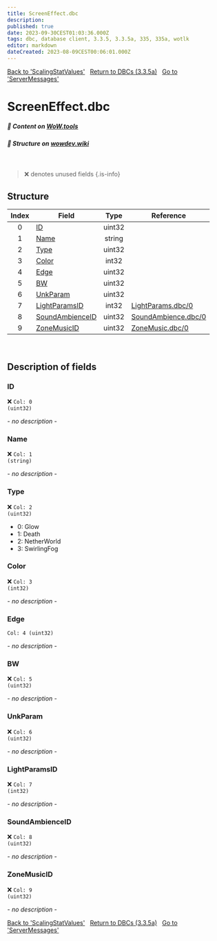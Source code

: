 ```yaml
---
title: ScreenEffect.dbc
description:
published: true
date: 2023-09-30CEST01:03:36.000Z
tags: dbc, database client, 3.3.5, 3.3.5a, 335, 335a, wotlk
editor: markdown
dateCreated: 2023-08-09CEST00:06:01.000Z
---
```

<a href="https://trinitycore.info/files/DBC/335/scalingstatvalues" class="mt-5 v-btn v-btn--depressed v-btn--flat v-btn--outlined theme--light v-size--default darkblue--text text--lighten-3"><span class="v-btn__content"><i aria-hidden="true" class="v-icon notranslate v-icon--left mdi mdi-arrow-left theme--light"></i><span>Back to 'ScalingStatValues'</span></span></a>&nbsp;&nbsp;&nbsp;<a href="https://trinitycore.info/files/DBC/335/home" class="mt-5 v-btn v-btn--depressed v-btn--flat v-btn--outlined theme--light v-size--default darkblue--text text--lighten-3"><span class="v-btn__content"><i aria-hidden="true" class="v-icon notranslate v-icon--left mdi mdi-home-outline theme--light"></i><span>Return to DBCs (3.3.5a)</span></span></a>&nbsp;&nbsp;&nbsp;<a href="https://trinitycore.info/files/DBC/335/servermessages" class="mt-5 v-btn v-btn--depressed v-btn--flat v-btn--outlined theme--light v-size--default darkblue--text text--lighten-3"><span class="v-btn__content"><span>Go to 'ServerMessages'</span><i aria-hidden="true" class="v-icon notranslate v-icon--right mdi mdi-arrow-right theme--light"></i></span></a>

# ScreenEffect.dbc
##### :open_book: Content on [WoW.tools](https://wow.tools/dbc/?dbc=screeneffect&build=3.3.5.12340)
##### :pencil: Structure on [wowdev.wiki](https://wowdev.wiki/DB/ScreenEffect)
&nbsp;

> :x: denotes unused fields
{.is-info}


## Structure

| Index | Field | Type | Reference |
| :---: | --- | :---: | --- |
| 0 | [ID](#id) | uint32 |  |
| 1 | [Name](#name) | string |  |
| 2 | [Type](#type) | uint32 |  |
| 3 | [Color](#color) | int32 |  |
| 4 | [Edge](#edge) | uint32 |  |
| 5 | [BW](#bw) | uint32 |  |
| 6 | [UnkParam](#unkparam) | uint32 |  |
| 7 | [LightParamsID](#lightparamsid) | int32 | [LightParams.dbc/0](/files/DBC/335/lightparams#id) |
| 8 | [SoundAmbienceID](#soundambienceid) | uint32 | [SoundAmbience.dbc/0](/files/DBC/335/soundambience#id) |
| 9 | [ZoneMusicID](#zonemusicid) | uint32 | [ZoneMusic.dbc/0](/files/DBC/335/zonemusic#id) |
&nbsp;
## Description of fields

### ID
:x: <code>Col: 0 (uint32)</code>

*- no description -*
&nbsp;

### Name
:x: <code>Col: 1 (string)</code>

*- no description -*
&nbsp;

### Type
:x: <code>Col: 2 (uint32)</code>

* 0: Glow
* 1: Death
* 2: NetherWorld
* 3: SwirlingFog
&nbsp;

### Color
:x: <code>Col: 3 (int32)</code>

*- no description -*
&nbsp;

### Edge
<code>Col: 4 (uint32)</code>

*- no description -*
&nbsp;

### BW
:x: <code>Col: 5 (uint32)</code>

*- no description -*
&nbsp;

### UnkParam
:x: <code>Col: 6 (uint32)</code>

*- no description -*
&nbsp;

### LightParamsID
:x: <code>Col: 7 (int32)</code>

*- no description -*
&nbsp;

### SoundAmbienceID
:x: <code>Col: 8 (uint32)</code>

*- no description -*
&nbsp;

### ZoneMusicID
:x: <code>Col: 9 (uint32)</code>

*- no description -*
&nbsp;

<a href="https://trinitycore.info/files/DBC/335/scalingstatvalues" class="mt-5 v-btn v-btn--depressed v-btn--flat v-btn--outlined theme--light v-size--default darkblue--text text--lighten-3"><span class="v-btn__content"><i aria-hidden="true" class="v-icon notranslate v-icon--left mdi mdi-arrow-left theme--light"></i><span>Back to 'ScalingStatValues'</span></span></a>&nbsp;&nbsp;&nbsp;<a href="https://trinitycore.info/files/DBC/335/home" class="mt-5 v-btn v-btn--depressed v-btn--flat v-btn--outlined theme--light v-size--default darkblue--text text--lighten-3"><span class="v-btn__content"><i aria-hidden="true" class="v-icon notranslate v-icon--left mdi mdi-home-outline theme--light"></i><span>Return to DBCs (3.3.5a)</span></span></a>&nbsp;&nbsp;&nbsp;<a href="https://trinitycore.info/files/DBC/335/servermessages" class="mt-5 v-btn v-btn--depressed v-btn--flat v-btn--outlined theme--light v-size--default darkblue--text text--lighten-3"><span class="v-btn__content"><span>Go to 'ServerMessages'</span><i aria-hidden="true" class="v-icon notranslate v-icon--right mdi mdi-arrow-right theme--light"></i></span></a>
